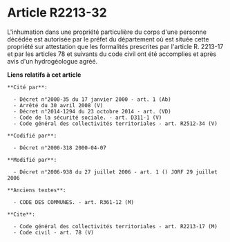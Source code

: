 # Article R2213-32

L'inhumation dans une propriété particulière du corps d'une personne décédée est autorisée par le préfet du département où
est située cette propriété sur attestation que les formalités prescrites par l'article R. 2213-17 et par les articles 78 et
suivants du code civil ont été accomplies et après avis d'un hydrogéologue agréé.

**Liens relatifs à cet article**

	**Cité par**:

	  - Décret n°2000-35 du 17 janvier 2000 - art. 1 (Ab)
	  - Arrêté du 30 avril 2008 (V)
	  - Décret n°2014-1294 du 23 octobre 2014 - art. (VD)
	  - Code de la sécurité sociale. - art. D311-1 (V)
	  - Code général des collectivités territoriales - art. R2512-34 (V)

	**Codifié par**:

	  - Décret n°2000-318 2000-04-07

	**Modifié par**:

	  - Décret n°2006-938 du 27 juillet 2006 - art. 1 () JORF 29 juillet 2006

	**Anciens textes**:

	  - CODE DES COMMUNES. - art. R361-12 (M)

	**Cite**:

	  - Code général des collectivités territoriales - art. R2213-17 (M)
	  - Code civil - art. 78 (V)
